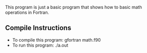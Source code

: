 This program is just a basic program that shows how to basic math operations in Fortran.

## Compile Instructions

- To compile this program: gfortran math.f90
- To run this program: ./a.out
